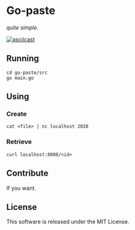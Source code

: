 # Go-paste

_quite simple._

[![asciicast](https://asciinema.org/a/0l2idi5gusbbcrv416ylv7rij.png)](https://asciinema.org/a/0l2idi5gusbbcrv416ylv7rij)

## Running

    cd go-paste/src
    go main.go

## Using

### Create

    cat <file> | nc localhost 2020

### Retrieve

    curl localhost:8080/<id>

## Contribute

If you want.

## License

This software is released under the MIT License.
